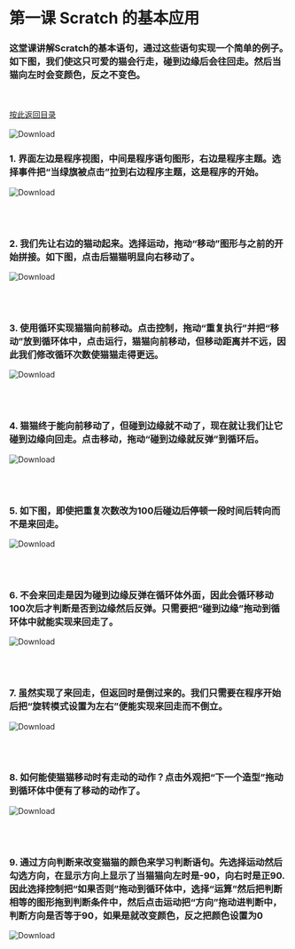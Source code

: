 ﻿# 第一课 Scratch 的基本应用
### 这堂课讲解Scratch的基本语句，通过这些语句实现一个简单的例子。<br>如下图，我们使这只可爱的猫会行走，碰到边缘后会往回走。然后当猫向左时会变颜色，反之不变色。
<br><br>
[按此返回目录](unit3.md)<br>
<br>
![Download](/Scratch/resource/program0.gif)

### 1. 界面左边是程序视图，中间是程序语句图形，右边是程序主题。选择事件把“当绿旗被点击”拉到右边程序主题，这是程序的开始。

![Download](/Scratch/resource/program1.gif)

<br><br>

### 2. 我们先让右边的猫动起来。选择运动，拖动“移动”图形与之前的开始拼接。如下图，点击后猫猫明显向右移动了。

![Download](/Scratch/resource/program2.gif)

<br><br>

### 3. 使用循环实现猫猫向前移动。点击控制，拖动“重复执行”并把“移动”放到循环体中，点击运行，猫猫向前移动，但移动距离并不远，因此我们修改循环次数使猫猫走得更远。

![Download](/Scratch/resource/program3.gif)

<br><br>

### 4. 猫猫终于能向前移动了，但碰到边缘就不动了，现在就让我们让它碰到边缘向回走。点击移动，拖动“碰到边缘就反弹”到循环后。

![Download](/Scratch/resource/program4.gif)

<br><br>

### 5. 如下图，即使把重复次数改为100后碰边后停顿一段时间后转向而不是来回走。

![Download](/Scratch/resource/program5.gif)

<br><br>

### 6. 不会来回走是因为碰到边缘反弹在循环体外面，因此会循环移动100次后才判断是否到边缘然后反弹。只需要把“碰到边缘”拖动到循环体中就能实现来回走了。

![Download](/Scratch/resource/program6.gif)

<br><br>

### 7. 虽然实现了来回走，但返回时是倒过来的。我们只需要在程序开始后把“旋转模式设置为左右”便能实现来回走而不倒立。

![Download](/Scratch/resource/program7.gif)

<br><br>

### 8. 如何能使猫猫移动时有走动的动作？点击外观把“下一个造型”拖动到循环体中便有了移动的动作了。

![Download](/Scratch/resource/program8.gif)

<br><br>

### 9. 通过方向判断来改变猫猫的颜色来学习判断语句。先选择运动然后勾选方向，在显示方向上显示了当猫猫向左时是-90，向右时是正90.因此选择控制把“如果否则”拖动到循环体中，选择“运算”然后把判断相等的图形拖到判断条件中，然后点击运动把“方向”拖动进判断中，判断方向是否等于90，如果是就改变颜色，反之把颜色设置为0

![Download](/Scratch/resource/program9.gif)

